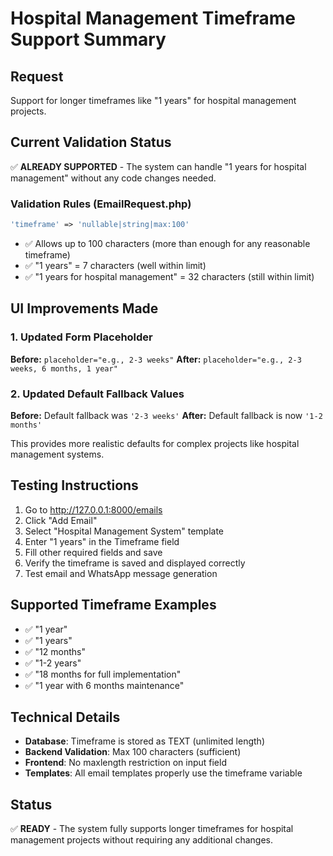 # Hospital Management Timeframe Support Summary

## Request
Support for longer timeframes like "1 years" for hospital management projects.

## Current Validation Status
✅ **ALREADY SUPPORTED** - The system can handle "1 years for hospital management" without any code changes needed.

### Validation Rules (EmailRequest.php)
```php
'timeframe' => 'nullable|string|max:100'
```
- ✅ Allows up to 100 characters (more than enough for any reasonable timeframe)
- ✅ "1 years" = 7 characters (well within limit)
- ✅ "1 years for hospital management" = 32 characters (still within limit)

## UI Improvements Made

### 1. Updated Form Placeholder
**Before:** `placeholder="e.g., 2-3 weeks"`
**After:** `placeholder="e.g., 2-3 weeks, 6 months, 1 year"`

### 2. Updated Default Fallback Values
**Before:** Default fallback was `'2-3 weeks'`
**After:** Default fallback is now `'1-2 months'`

This provides more realistic defaults for complex projects like hospital management systems.

## Testing Instructions
1. Go to http://127.0.0.1:8000/emails
2. Click "Add Email"
3. Select "Hospital Management System" template
4. Enter "1 years" in the Timeframe field
5. Fill other required fields and save
6. Verify the timeframe is saved and displayed correctly
7. Test email and WhatsApp message generation

## Supported Timeframe Examples
- ✅ "1 year"
- ✅ "1 years"
- ✅ "12 months"
- ✅ "1-2 years"
- ✅ "18 months for full implementation"
- ✅ "1 year with 6 months maintenance"

## Technical Details
- **Database**: Timeframe is stored as TEXT (unlimited length)
- **Backend Validation**: Max 100 characters (sufficient)
- **Frontend**: No maxlength restriction on input field
- **Templates**: All email templates properly use the timeframe variable

## Status
✅ **READY** - The system fully supports longer timeframes for hospital management projects without requiring any additional changes.
